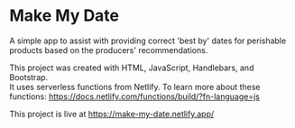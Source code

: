 # Make My Date
A simple app to assist with providing correct 'best by' dates for perishable products based on the producers' recommendations. 

This project was created with HTML, JavaScript, Handlebars, and Bootstrap.  
It uses serverless functions from Netlify. To learn more about these functions: https://docs.netlify.com/functions/build/?fn-language=js

This project is live at https://make-my-date.netlify.app/